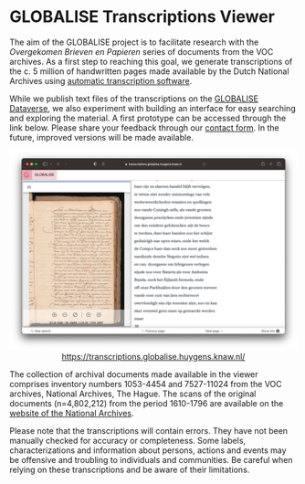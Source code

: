# GLOBALISE Transcriptions Viewer

The aim of the GLOBALISE project is to facilitate research with the _Overgekomen Brieven en Papieren_ series of documents from the VOC archives. As a first step to reaching this goal, we generate transcriptions of the c. 5 million of handwritten pages made available by the Dutch National Archives using [automatic transcription software](https://github.com/knaw-huc/loghi). 

While we publish text files of the transcriptions on the [GLOBALISE Dataverse](https://datasets.iisg.amsterdam/dataverse/globalise), we also experiment with building an interface for easy searching and exploring the material. A first prototype can be accessed through the link below. Please share your feedback through our [contact form](https://globalise.huygens.knaw.nl/contact-us/). In the future, improved versions will be made available.

<p style="text-align: center;"><a href="https://transcriptions.globalise.huygens.knaw.nl/" target="_blank"><img src="/static/img/htr-viewer-transcriptions-screenshot.png" alt="GLOBALISE Transcriptions Viewer"><br>
https://transcriptions.globalise.huygens.knaw.nl/</a></p>

The collection of archival documents made available in the viewer comprises inventory numbers 1053-4454 and 7527-11024 from the VOC archives, National Archives, The Hague. The scans of the original documents (n=4,802,212) from the period 1610-1796 are available on the [website of the National Archives](https://www.nationaalarchief.nl/onderzoeken/archief/1.04.02/).

Please note that the transcriptions will contain errors. They have not been manually checked for accuracy or completeness. Some labels, characterizations and information about persons, actions and events may be offensive and troubling to individuals and communities. Be careful when relying on these transcriptions and be aware of their limitations.